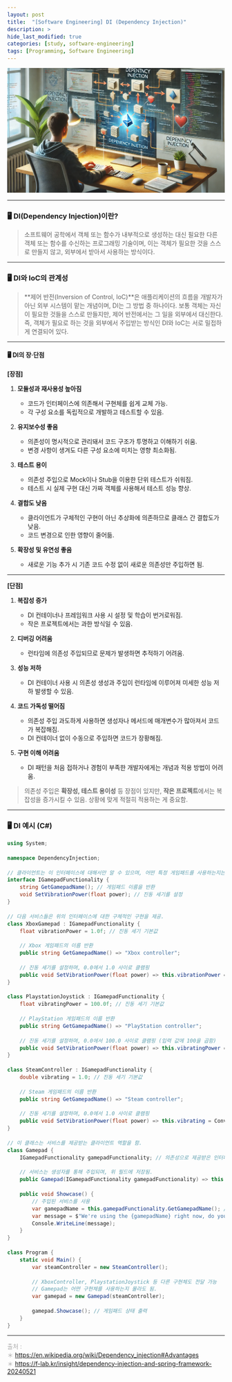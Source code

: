 ```yaml
---
layout: post
title:  "[Software Engineering] DI (Dependency Injection)"
description: >
hide_last_modified: true
categories: [study, software-engineering]
tags: [Programming, Software Engineering]
---
```


<p align="center">
  <img src="../../../assets/img/blog/software_engineering/di.png">
</p>

----

### 🖥️ DI(Dependency Injection)이란?
> 소프트웨어 공학에서 객체 또는 함수가 내부적으로 생성하는 대신 필요한 다른 객체 또는 함수를 수신하는 프로그래밍 기술이며, 이는 객체가 필요한 것을 스스로 만들지 않고, 외부에서 받아서 사용하는 방식이다.

-----
### 🖥️ DI와 IoC의 관계성
> **제어 반전(Inversion of Control, IoC)**은 애플리케이션의 흐름을 개발자가 아닌 외부 시스템이 맡는 개념이며, DI는 그 방법 중 하나이다.
보통 객체는 자신이 필요한 것들을 스스로 만들지만, 제어 반전에서는 그 일을 외부에서 대신한다. 즉, 객체가 필요로 하는 것을 외부에서 주입받는 방식인 DI와 IoC는 서로 밀접하게 연결되어 있다.

-----
#### 🖥️ DI의 장·단점

**[장점]**

1. **모듈성과 재사용성 높아짐**
   - 코드가 인터페이스에 의존해서 구현체를 쉽게 교체 가능.
   - 각 구성 요소를 독립적으로 개발하고 테스트할 수 있음.

2. **유지보수성 좋음**
   - 의존성이 명시적으로 관리돼서 코드 구조가 투명하고 이해하기 쉬움.
   - 변경 사항이 생겨도 다른 구성 요소에 미치는 영향 최소화됨.

3. **테스트 용이**
   - 의존성 주입으로 Mock이나 Stub을 이용한 단위 테스트가 쉬워짐.
   - 테스트 시 실제 구현 대신 가짜 객체를 사용해서 테스트 성능 향상.

4. **결합도 낮음**
   - 클라이언트가 구체적인 구현이 아닌 추상화에 의존하므로 클래스 간 결합도가 낮음.
   - 코드 변경으로 인한 영향이 줄어듦.

5. **확장성 및 유연성 좋음**
   - 새로운 기능 추가 시 기존 코드 수정 없이 새로운 의존성만 주입하면 됨.

---

**[단점]**

1. **복잡성 증가**
   - DI 컨테이너나 프레임워크 사용 시 설정 및 학습이 번거로워짐.
   - 작은 프로젝트에서는 과한 방식일 수 있음.

2. **디버깅 어려움**
   - 런타임에 의존성 주입되므로 문제가 발생하면 추적하기 어려움.

3. **성능 저하**
   - DI 컨테이너 사용 시 의존성 생성과 주입이 런타임에 이루어져 미세한 성능 저하 발생할 수 있음.

4. **코드 가독성 떨어짐**
   - 의존성 주입 과도하게 사용하면 생성자나 메서드에 매개변수가 많아져서 코드가 복잡해짐.
   - DI 컨테이너 없이 수동으로 주입하면 코드가 장황해짐.

5. **구현 이해 어려움**
   - DI 패턴을 처음 접하거나 경험이 부족한 개발자에게는 개념과 적용 방법이 어려움.


>의존성 주입은 **확장성, 테스트 용이성** 등 장점이 있지만, **작은 프로젝트**에서는 복잡성을 증가시킬 수 있음. 상황에 맞게 적절히 적용하는 게 중요함.

-----
### 🖥️ DI 예시 (C#)
```cs
using System;

namespace DependencyInjection;

// 클라이언트는 이 인터페이스에 대해서만 알 수 있으며, 어떤 특정 게임패드를 사용하는지는 알지 못함.
interface IGamepadFunctionality {
    string GetGamepadName(); // 게임패드 이름을 반환
    void SetVibrationPower(float power); // 진동 세기를 설정
}

// 다음 서비스들은 위의 인터페이스에 대한 구체적인 구현을 제공.
class XboxGamepad : IGamepadFunctionality {
    float vibrationPower = 1.0f; // 진동 세기 기본값

    // Xbox 게임패드의 이름 반환
    public string GetGamepadName() => "Xbox controller";

    // 진동 세기를 설정하며, 0.0에서 1.0 사이로 클램핑
    public void SetVibrationPower(float power) => this.vibrationPower = Math.Clamp(power, 0.0f, 1.0f);
}

class PlaystationJoystick : IGamepadFunctionality {
    float vibratingPower = 100.0f; // 진동 세기 기본값

    // PlayStation 게임패드의 이름 반환
    public string GetGamepadName() => "PlayStation controller";

    // 진동 세기를 설정하며, 0.0에서 100.0 사이로 클램핑 (입력 값에 100을 곱함)
    public void SetVibrationPower(float power) => this.vibratingPower = Math.Clamp(power * 100.0f, 0.0f, 100.0f);
}

class SteamController : IGamepadFunctionality {
    double vibrating = 1.0; // 진동 세기 기본값

    // Steam 게임패드의 이름 반환
    public string GetGamepadName() => "Steam controller";

    // 진동 세기를 설정하며, 0.0에서 1.0 사이로 클램핑
    public void SetVibrationPower(float power) => this.vibrating = Convert.ToDouble(Math.Clamp(power, 0.0f, 1.0f));
}

// 이 클래스는 서비스를 제공받는 클라이언트 역할을 함.
class Gamepad {
    IGamepadFunctionality gamepadFunctionality; // 의존성으로 제공받은 인터페이스를 저장

    // 서비스는 생성자를 통해 주입되며, 위 필드에 저장됨.
    public Gamepad(IGamepadFunctionality gamepadFunctionality) => this.gamepadFunctionality = gamepadFunctionality;

    public void Showcase() {
        // 주입된 서비스를 사용
        var gamepadName = this.gamepadFunctionality.GetGamepadName(); // 게임패드 이름 가져오기
        var message = $"We're using the {gamepadName} right now, do you want to change the vibrating power?";
        Console.WriteLine(message);
    }
}

class Program {
    static void Main() {
        var steamController = new SteamController();

        // XboxController, PlaystationJoystick 등 다른 구현체도 전달 가능
        // Gamepad는 어떤 구현체를 사용하는지 몰라도 됨.
        var gamepad = new Gamepad(steamController);

        gamepad.Showcase(); // 게임패드 상태 출력
    }
}

```

-----

<span style="font-size:14px; color:darkgray;"> 출처 : <br>
＊ https://en.wikipedia.org/wiki/Dependency_injection#Advantages <br>
＊ https://f-lab.kr/insight/dependency-injection-and-spring-framework-20240521 <br>
</span>